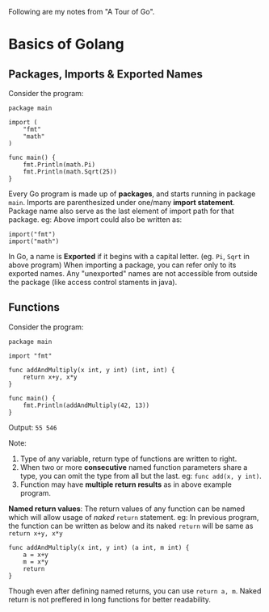 Following are my notes from "A Tour of Go".

# Basics of Golang

## Packages, Imports & Exported Names

Consider the program:
```golang
package main

import (
	"fmt"
	"math"
)

func main() {
	fmt.Println(math.Pi)
	fmt.Println(math.Sqrt(25))
}
```

Every Go program is made up of **packages**, and starts running in package `main`.
Imports are parenthesized under one/many **import statement**. Package name also serve as the last element of import path for that package.
eg: Above import could also be written as:
```golang
import("fmt")
import("math")
```

In Go, a name is **Exported** if it begins with a capital letter. (eg. `Pi`, `Sqrt` in above program)
When importing a package, you can refer only to its exported names. Any "unexported" names are not accessible from outside the package (like access control staments in java).

## Functions
Consider the program:
```golang
package main

import "fmt"

func addAndMultiply(x int, y int) (int, int) {
	return x+y, x*y
}

func main() {
	fmt.Println(addAndMultiply(42, 13))
}
```

Output: `55 546`

Note:
1. Type of any variable, return type of functions are written to right.
2. When two or more **consecutive** named function parameters share a type, you can omit the type from all but the last. eg: `func add(x, y int)`.
3. Function may have **multiple return results** as in above example program.

**Named return values**: The return values of any function can be named which will allow usage of *naked* `return` statement.
eg: In previous program, the function can be written as below and its naked `return` will be same as `return x+y, x*y`
```golang
func addAndMultiply(x int, y int) (a int, m int) {
	a = x+y
	m = x*y
	return
}
```

Though even after defining named returns, you can use `return a, m`. Naked return is not preffered in long functions for better readability.